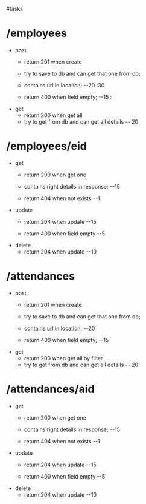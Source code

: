 #tasks
# /employees
* post
	* return 201 when create
	* try to save to db and can get that one from db;
	* contains url in location; --20 :30

	* return 400 when field empty; --15 :
* get
	* return 200 when get all
	* try to get from db and can get all details -- 20

# /employees/eid
* get
	* return 200 when get one
	* contains right details in response;  --15

	* return 404 when not exists --1
* update
 	* return 204 when update --15

	* return 400 when field empty --5
* delete
 	* return 204 when update --10

# /attendances
* post
	* return 201 when create
	* try to save to db and can get that one from db;
	* contains url in location; --20

	* return 400 when field empty; --15
* get
	* return 200 when get all by filter
	* try to get from db and can get all details -- 20


# /attendances/aid
* get
	* return 200 when get one
	* contains right details in response;  --15

	* return 404 when not exists --1
* update
 	* return 204 when update --15

	* return 400 when field empty --5
* delete
 	* return 204 when update --10
